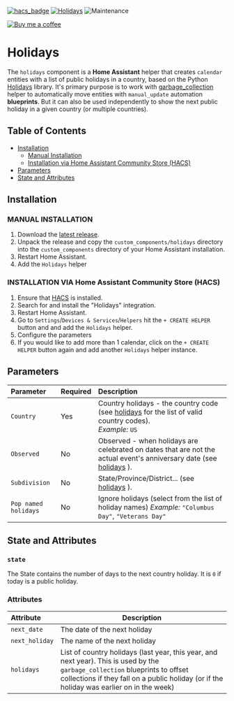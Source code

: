 [![hacs_badge](https://img.shields.io/badge/HACS-Default-orange.svg)](https://github.com/hacs/integration) [![Holidays](https://img.shields.io/github/v/release/bruxy70/Holidays.svg?1)](https://github.com/bruxy70/Holidays) ![Maintenance](https://img.shields.io/maintenance/yes/2022.svg)

[![Buy me a coffee](https://img.shields.io/static/v1.svg?label=Buy%20me%20a%20coffee&message=🥨&color=black&logo=buy%20me%20a%20coffee&logoColor=white&labelColor=6f4e37)](https://www.buymeacoffee.com/3nXx0bJDP)

# Holidays

The `holidays` component is a **Home Assistant** helper that creates `calendar` entities with a list of public holidays in a country, based on the Python [Holidays](https://github.com/dr-prodigy/python-holidays) library.
It's primary purpose is to work with [garbage_collection](https://github.com/bruxy70/Garbage-Collection#public-holidays) helper to automatically move entities with `manual_update` automation **blueprints**. But it can also be used independently to show the next public holiday in a given country (or multiple countries).

## Table of Contents

- [Installation](#installation)
  - [Manual Installation](#manual-installation)
  - [Installation via Home Assistant Community Store (HACS)](#installation-via-home-assistant-community-store-hacs)
- [Parameters](#Parameters)
- [State and Attributes](#state-and-attributes)

## Installation

### MANUAL INSTALLATION

1. Download the
   [latest release](https://github.com/bruxy70/Holidays/releases/latest).
2. Unpack the release and copy the `custom_components/holidays` directory
   into the `custom_components` directory of your Home Assistant
   installation.
3. Restart Home Assistant.
4. Add the `Holidays` helper

### INSTALLATION VIA Home Assistant Community Store (HACS)

1. Ensure that [HACS](https://hacs.xyz/) is installed.
2. Search for and install the "Holidays" integration.
3. Restart Home Assistant.
4. Go to `Settings`/`Devices & Services`/`Helpers` hit the `+ CREATE HELPER` button and and add the `Holidays` helper.
5. Configure the parameters
6. If you would like to add more than 1 calendar, click on the `+ CREATE HELPER` button again and add another `Holidays` helper instance.

## Parameters

| Parameter            | Required | Description                                                                                                                                                         |
| :------------------- | :------- | :------------------------------------------------------------------------------------------------------------------------------------------------------------------ |
| `Country`            | Yes      | Country holidays - the country code (see [holidays](https://github.com/dr-prodigy/python-holidays) for the list of valid country codes).<br/>_Example:_ `US`        |
| `Observed`           | No       | Observed - when holidays are celebrated on dates that are not the actual event's anniversary date (see [holidays](https://github.com/dr-prodigy/python-holidays) ). |
| `Subdivision`        | No       | State/Province/District... (see [holidays](https://github.com/dr-prodigy/python-holidays) ).                                                                        |
| `Pop named holidays` | No       | Ignore holidays (select from the list of holiday names) _Example:_ `"Columbus Day"`, `"Veterans Day"`                                                               |

## State and Attributes

### `state`

The State contains the number of days to the next country holiday. It is `0` if today is a public holiday.

### Attributes

| Attribute      | Description                                                                                                                                                                                                               |
| :------------- | ------------------------------------------------------------------------------------------------------------------------------------------------------------------------------------------------------------------------- |
| `next_date`    | The date of the next holiday                                                                                                                                                                                              |
| `next_holiday` | The name of the next holiday                                                                                                                                                                                              |
| `holidays`     | List of country holidays (last year, this year, and next year). This is used by the `garbage_collection` blueprints to offset collections if they fall on a public holiday (or if the holiday was earlier on in the week) |
